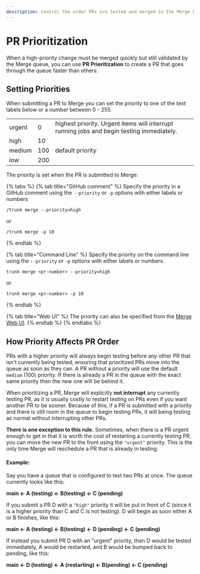 ```yaml
---
description: Control the order PRs are tested and merged in the Merge Queue
---
```


# PR Prioritization

When a high-priority change must be merged quickly but still validated by the Merge queue, you can use **PR Prioritization** to create a PR that goes through the queue faster than others.

## Setting Priorities

When submitting a PR to Merge you can set the priority to one of the text labels below or a number between 0 - 255. &#x20;

|        |     |                                                                                           |
| ------ | --- | ----------------------------------------------------------------------------------------- |
| urgent | 0   | highest priority. Urgent items will interrupt running jobs and begin testing immediately. |
| high   | 10  |                                                                                           |
| medium | 100 | default priority                                                                          |
| low    | 200 |                                                                                           |

The priority is set when the PR is submitted to Merge:

{% tabs %}
{% tab title="GitHub comment" %}
Specify the priority in a GitHub comment using the `--priority` or `-p` options with either labels or numbers

```
/trunk merge --priority=high
```

or

```
/trunk merge -p 10
```
{% endtab %}

{% tab title="Command Line" %}
Specify the priority on the command line using the `--priority` or `-p` options with either labels or numbers.

```
trunk merge <pr-number> --priority=high
```

or

```
trunk merge <pr-number> -p 10
```
{% endtab %}

{% tab title="Web UI" %}
The priority can also be specified from the [Merge Web UI](using-the-webapp.md).
{% endtab %}
{% endtabs %}

## How Priority Affects PR Order

PRs with a higher priority will always begin testing before any other PR that isn't currently being tested, ensuring that prioritized PRs move into the queue as soon as they can. A PR without a priority will use the default `medium` (100) priority. If there is already a PR in the queue with the exact same priority then the new one will be behind it.&#x20;

When prioritizing a PR, Merge will explicitly **not interrupt** any currently testing PR, as it is usually costly to restart testing on PRs even if you want another PR to be sooner. Because of this, if a PR is submitted with a priority and there is still room in the queue to begin testing PRs, it will being testing as normal without interrupting other PRs.

**There is one exception to this rule.** Sometimes, when there is a PR urgent enough to get in that it is worth the cost of restarting a currently testing PR, you can move the new PR to the front using the `"urgent"` priority. This is the only time Merge will reschedule a PR that is already in testing.

#### Example:

Say you have a queue that is configured to test two PRs at once. The queue currently looks like this:

**main <- A (testing) <- B(testing) <- C (pending)**

If you submit a PR D with a `"high"` priority it will be put in front of C (since it is a higher priority than C and C is not testing). D will begin as soon either A or B finishes, like this:

**main <- A (testing) <- B(testing) <- D (pending) <- C (pending)**

If instead you submit PR D with an "urgent" priority, then D would be tested immediately,  A would be restarted, and B would be bumped back to pending, like this:

**main <- D (testing) <- A (restarting) <- B(pending) <- C (pending)**
